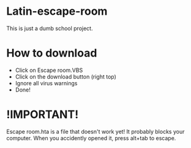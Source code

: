 # Latin-escape-room

This is just a dumb school project.

# How to download
- Click on Escape room.VBS
- Click on the download button (right top)
- Ignore all virus warnings
- Done!

# !IMPORTANT!
Escape room.hta is a file that doesn't work yet! It probably blocks your computer. When you accidently opened it, press alt+tab to escape.
